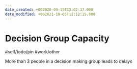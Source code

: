 ```yaml
---
date_created: +002020-09-15T13:02:37.000
date_modified: +002021-10-05T11:12:15.000
---
```


# Decision Group Capacity

#self/todo/pin #work/other

More than 3 people in a decision making group leads to delays
